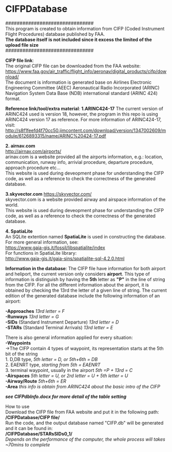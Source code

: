 # CIFPDatabase  
###############################  
This program is created to obtain information from CIFP (Coded Instrument Flight Procedures) database published by FAA.  
**The database itself is not included since it excess the limited of the upload file size**  
###############################  
  


**CIFP file link**:  
The original CIFP file can be downloaded from the FAA website:  
https://www.faa.gov/air_traffic/flight_info/aeronav/digital_products/cifp/download/  
The document is information is generated base on Airlines Electronic Engineering Committee (AEEC) Aeronautical Radio Incorporated (ARINC) Navigation System Data Base (NDB) international standard (ARINC 424) format. 
  


**Reference link/tool/extra material**:
**1.ARINC424-17**
The current version of ARINC424 used is version 18, however, the program in this repo is using ARINC424 version 17 as reference. For more information of ARINC424-17, visit:  
http://s8f1feefd4f70cc50.jimcontent.com/download/version/1347002609/module/6126893315/name/ARINC%20424-17.pdf  
  

**2. airnav.com**  
http://airnav.com/airports/  
arinav.com is a website provided all the airports information, e.g.: location, communication, runway info, arrivial procedure, departure procedure, approach procedure etc...  
This website is used during deveopment phase for understanding the CIFP code, as well as a reference to check the correctness of the generated database.  
  

**3.skyvector.com**
https://skyvector.com/  
skyvector.com is a website provided airway and airspace information of the world.  
This website is used during deveopment phase for understanding the CIFP code, as well as a reference to check the correctness of the generated database.  
  
  
**4. SpatiaLite**  
An SQLite extention named **SpatiaLite** is used in constructing the database.  
For more general information, see:  
https://www.gaia-gis.it/fossil/libspatialite/index  
For functions in SpatiaLite library:  
http://www.gaia-gis.it/gaia-sins/spatialite-sql-4.2.0.html  

  
**Information in the database**:
The CIFP file have information for both airport and heliport, the current version only considers **airport**. This type of information is distinguish by having the **5th** letter as **"P"** in the line of string from the CIFP. 
For all the different information about the airport, it is obtained by checking the 13rd the letter of a given line of string. 
The current edition of the generated database include the following information of an airport:  

**-Approaches** *13rd letter = F*  
**-Runways** *13rd letter = G*  
**-SIDs** (Standard Instrument Departure) *13rd letter = D*  
**-STARs** (Standard Terminal Arrivals) *13rd letter = E*  
  
There is also general information applied for every situation:  
**-Waypoints**  
     ->The CIFP contain 4 types of waypoint, its representation starts at the 5th bit of the string  
       1. D,DB type, *5th letter = D, or 5th+6th = DB*  
       2. EAENRT type, *starting from 5th = EAENRT*  
       3. terminal waypoint, usually in the airport *5th =P + 13rd = C*  
**-Airspaces** *5th letter = U, or 2rd letter = U + 5th letter = U*  
**-Airway/Route** *5th+6th = ER*  
**-Area** *this info is obtain from ARINC424 about the basic intro of the CIFP*  

***see CIFPdbInfo.docx for more detail of the table setting***

  

How to use  
Download the CIFP file from FAA website and put it in the following path:  
**/CIFPDatabase/CIFP file/**  
Run the code, and the output database named "CIFP.db" will be generated and it can be found in:  
**/CIFPDatabase/STARsSIDs0_1/**  
*Depends on the performance of the computer, the whole process will takes ~70mins to complete*


